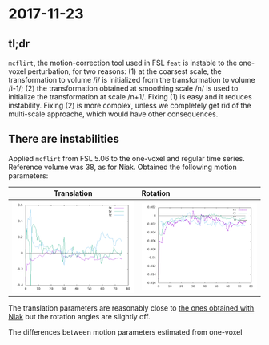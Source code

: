 # 2017-11-23

## tl;dr

   `mcflirt`, the motion-correction tool used in FSL `feat` is
   instable to the one-voxel perturbation, for two reasons: (1) at the
   coarsest scale, the transformation to volume /i/ is initialized
   from the transformation to volume /i-1/; (2) the transformation
   obtained at smoothing scale /n/ is used to initialize the
   transformation at scale /n+1/. Fixing (1) is easy and it reduces
   instability. Fixing (2) is more complex, unless we completely get
   rid of the multi-scale approache, which would have other
   consequences.

## There are instabilities

   Applied `mcflirt` from FSL 5.06 to the one-voxel and regular time
   series. Reference volume was 38, as for Niak. Obtained the
   following motion parameters:


  | Translation | Rotation |
  --------------|:---------|
  | ![translation](https://github.com/glatard/one-voxel/raw/master/mcflirt/translation.png) | ![rotation](https://github.com/glatard/one-voxel/raw/master/mcflirt/rotation.png) |

  The translation parameters are reasonably close to [the ones
  obtained with
  Niak](https://github.com/glatard/one-voxel/tree/master/stabilized-niak-motion-correction)
  but the rotation angles are slightly off.

  The differences between motion parameters estimated from one-voxel
   